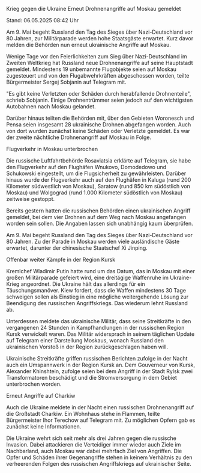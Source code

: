
Krieg gegen die Ukraine
Erneut Drohnenangriffe auf Moskau gemeldet


Stand: 06.05.2025 08:42 Uhr


Am 9. Mai begeht Russland den Tag des Sieges über Nazi-Deutschland vor 80 Jahren, zur Militärparade werden hohe Staatsgäste erwartet. Kurz davor melden die Behörden nun erneut ukrainische Angriffe auf Moskau.



Wenige Tage vor den Feierlichkeiten zum Sieg über Nazi-Deutschland im Zweiten Weltkrieg hat Russland neue Drohnenangriffe auf seine Hauptstadt gemeldet. Mindestens 19 unbemannte Flugobjekte seien auf Moskau zugesteuert und von den Flugabwehrkräften abgeschossen worden, teilte Bürgermeister Sergej Sobjanin auf Telegram mit.


"Es gibt keine Verletzten oder Schäden durch herabfallende Drohnenteile", schrieb Sobjanin. Einige Drohnentrümmer seien jedoch auf den wichtigsten Autobahnen nach Moskau gelandet.


Darüber hinaus teilten die Behörden mit, über den Gebieten Woronesch und Pensa seien insgesamt 28 ukrainische Drohnen abgefangen worden. Auch von dort wurden zunächst keine Schäden oder Verletzte gemeldet. Es war der zweite nächtliche Drohnenangriff auf Moskau in Folge.

Flugverkehr in Moskau unterbrochen


Die russische Luftfahrtbehörde Rosaviatsia erklärte auf Telegram, sie habe den Flugverkehr auf den Flughäfen Wnukovo, Domodedowo und Schukowski eingestellt, um die Flugsicherheit zu gewährleisten. Darüber hinaus wurde der Flugverkehr auch auf den Flughäfen in Kaluga (rund 200 Kilometer südwestlich von Moskau), Saratow (rund 850 km südöstlich von Moskau) und Wolgograd (rund 1.000 Kilometer südöstlich von Moskau) zeitweise gestoppt.


Bereits gestern hatten die russischen Behörden einen ukrainischen Angriff gemeldet, bei dem vier Drohnen auf dem Weg nach Moskau angefangen worden sein sollen. Die Angaben lassen sich unabhängig kaum überprüfen.


Am 9. Mai begeht Russland den Tag des Sieges über Nazi-Deutschland vor 80 Jahren. Zu der Parade in Moskau werden viele ausländische Gäste erwartet, darunter der chinesische Staatschef Xi Jinping. 

Offenbar weiter Kämpfe in der Region Kursk


Kremlchef Wladimir Putin hatte rund um das Datum, das in Moskau mit einer großen Militärparade gefeiert wird, eine dreitägige Waffenruhe im Ukraine-Krieg angeordnet. Die Ukraine hält das allerdings für ein Täuschungsmanöver. Kiew fordert, dass die Waffen mindestens 30 Tage schweigen sollen als Einstieg in eine mögliche weitergehende Lösung zur Beendigung des russischen Angriffskriegs. Das wiederum lehnt Russland ab. 


Unterdessen meldete das ukrainische Militär, dass seine Streitkräfte in den vergangenen 24 Stunden in Kampfhandlungen in der russischen Region Kursk verwickelt waren. Das Militär widersprach in seinem täglichen Update auf Telegram einer Darstellung Moskaus, wonach Russland den ukrainischen Vorstoß in der Region zurückgeschlagen haben will.


Ukrainische Streitkräfte griffen russischen Berichten zufolge in der Nacht auch ein Umspannwerk in der Region Kursk an. Dem Gouverneur von Kursk, Alexander Khinshtein, zufolge seien bei dem Angriff in der Stadt Rylsk zwei Transformatoren beschädigt und die Stromversorgung in dem Gebiet unterbrochen worden.

Erneut Angriffe auf Charkiw


Auch die Ukraine meldete in der Nacht einen russischen Drohnenangriff auf die Großstadt Charkiw. Ein Wohnhaus stehe in Flammen, teilte Bürgermeister Ihor Terechow auf Telegram mit. Zu möglichen Opfern gab es zunächst keine Informationen.


Die Ukraine wehrt sich seit mehr als drei Jahren gegen die russische Invasion. Dabei attackieren die Verteidiger immer wieder auch Ziele im Nachbarland, auch Moskau war dabei mehrfach Ziel von Angriffen. Die Opfer und Schäden ihrer Gegenangriffe stehen in keinem Verhältnis zu den verheerenden Folgen des russischen Angriffskriegs auf ukrainischer Seite.

